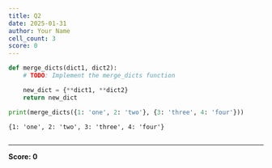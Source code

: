 ```yaml
---
title: Q2
date: 2025-01-31
author: Your Name
cell_count: 3
score: 0
---
```


```python
def merge_dicts(dict1, dict2):
    # TODO: Implement the merge_dicts function

    new_dict = {**dict1, **dict2}
    return new_dict
```


```python
print(merge_dicts({1: 'one', 2: 'two'}, {3: 'three', 4: 'four'}))
```

    {1: 'one', 2: 'two', 3: 'three', 4: 'four'}



```python

```


---
**Score: 0**
